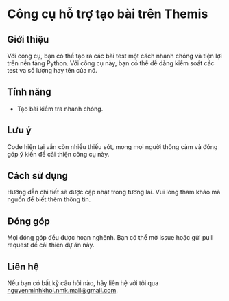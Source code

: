 # Công cụ hỗ trợ tạo bài trên Themis

## Giới thiệu
Với công cụ, bạn có thể tạo ra các bài test một cách nhanh chóng và tiện lợi trên nền tảng Python. Với công cụ này, bạn có thể dễ dàng kiểm soát các test va số lượng hay tên của nó.

## Tính năng
- Tạo bài kiểm tra nhanh chóng.

## Lưu ý
Code hiện tại vẫn còn nhiều thiếu sót, mong mọi người thông cảm và đóng góp ý kiến để cải thiện công cụ này.

## Cách sử dụng
Hướng dẫn chi tiết sẽ được cập nhật trong tương lai. Vui lòng tham khảo mã nguồn để biết thêm thông tin.

## Đóng góp
Mọi đóng góp đều được hoan nghênh. Bạn có thể mở issue hoặc gửi pull request để cải thiện dự án này.

## Liên hệ
Nếu bạn có bất kỳ câu hỏi nào, hãy liên hệ với tôi qua [nguyenminhkhoi.nmk.mail@gmail.com](mailto:nguyenminhkhoi.nmk.mail@gmail.com).
